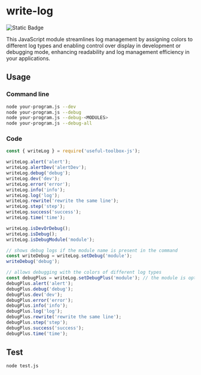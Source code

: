 # write-log
![Static Badge](https://img.shields.io/badge/JavaScript-f7df1e?logo=JavaScript&logoColor=000)

This JavaScript module streamlines log management by assigning colors to different log types and enabling control over display in development or debugging mode, enhancing readability and log management efficiency in your applications.

## Usage

### Command line
```bash
node your-program.js --dev
node your-program.js --debug
node your-program.js --debug-<MODULES>
node your-program.js --debug-all
```

### Code
```javascript
const { writeLog } = require('useful-toolbox-js');

writeLog.alert('alert');
writeLog.alertDev('alertDev');
writeLog.debug('debug');
writeLog.dev('dev');
writeLog.error('error');
writeLog.info('info');
writeLog.log('log');
writeLog.rewrite('rewrite the same line');
writeLog.step('step');
writeLog.success('success');
writeLog.time('time');

writeLog.isDevOrDebug();
writeLog.isDebug();
writeLog.isDebugModule('module');

// shows debug logs if the module name is present in the command
const writeDebug = writeLog.setDebug('module');
writeDebug('debug');

// allows debugging with the colors of different log types
const debugPlus = writeLog.setDebugPlus('module'); // the module is optional
debugPlus.alert('alert');
debugPlus.debug('debug');
debugPlus.dev('dev');
debugPlus.error('error');
debugPlus.info('info');
debugPlus.log('log');
debugPlus.rewrite('rewrite the same line');
debugPlus.step('step');
debugPlus.success('success');
debugPlus.time('time');
```

## Test
```bash
node test.js
```
